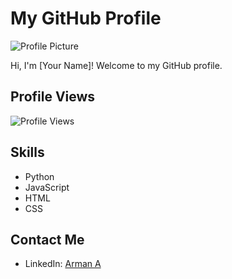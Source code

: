 # My GitHub Profile

![Profile Picture](profile_picture.jpg)

Hi, I'm [Your Name]! Welcome to my GitHub profile.

## Profile Views

![Profile Views](https://komarev.com/ghpvc/?username=amirhossein-beh)

## Skills

- Python
- JavaScript
- HTML
- CSS

## Contact Me

- LinkedIn: [Arman A](https://www.linkedin.com/in/yourprofile/)
